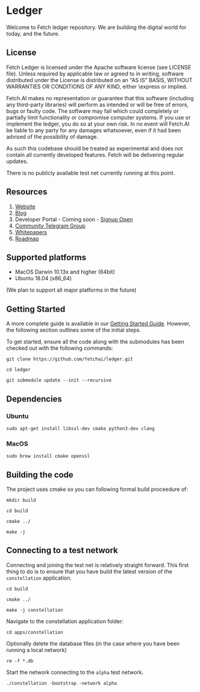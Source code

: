# Ledger

Welcome to Fetch ledger repository. We are building the digital world for today, and the future.

## License

Fetch Ledger is licensed under the Apache software license (see LICENSE file). Unless required by
applicable law or agreed to in writing, software distributed under the License is distributed on an
"AS IS" BASIS, WITHOUT WARRANTIES OR CONDITIONS OF ANY KIND, either \express or implied.

Fetch.AI makes no representation or guarantee that this software (including any third-party libraries)
will perform as intended or will be free of errors, bugs or faulty code. The software may fail which
could completely or partially limit functionality or compromise computer systems. If you use or
implement the ledger, you do so at your own risk. In no event will Fetch.AI be liable to any party
for any damages whatsoever, even if it had been advised of the possibility of damage.

As such this codebase should be treated as experimental and does not contain all currently developed
features. Fetch will be delivering regular updates.

There is no publicly available test net currently running at this point.

## Resources

1. [Website](https://fetch.ai/)
2. [Blog](https://fetch.ai/blog)
3. Developer Portal - Coming soon - [Signup Open](https://fetch.ai/#community)
4. [Community Telegram Group](https://t.me/fetchai)
5. [Whitepapers](https://fetch.ai/publications.html)
6. [Roadmap](https://fetch.ai/#/roadmap)


## Supported platforms

* MacOS Darwin 10.13x and higher (64bit)
* Ubuntu 18.04 (x86_64)

(We plan to support all major platforms in the future)

## Getting Started

A more complete guide is available in our [Getting Started Guide](docs/source/getting_started/index.rst).
However, the following section outlines some of the initial steps.

To get started, ensure all the code along with the submodules has been checked out with the
following commands:

    git clone https://github.com/fetchai/ledger.git

    cd ledger

    git submodule update --init --recursive

## Dependencies

### Ubuntu

    sudo apt-get install libssl-dev cmake python3-dev clang

### MacOS

    sudo brew install cmake openssl

## Building the code

The project uses cmake so you can following formal build proceedure of:

    mkdir build

    cd build

    cmake ../

    make -j

## Connecting to a test network

Connecting and joining the test net is relatively straight forward. This first thing to do is to
ensure that you have build the latest version of the `constellation` application.

    cd build

    cmake ../

    make -j constellation

Navigate to the constellation application folder:

    cd apps/constellation

Optionally delete the database files (in the case where you have been running a local network)

    rm -f *.db

Start the network connecting to the `alpha` test network.

    ./constellation -bootstrap -network alpha
